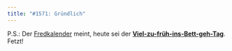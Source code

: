 ```yaml
---
title: "#1571: Gründlich"
---
```


P.S.: 
Der <a href="http://www.fonflatter.de/dateien/kalender_fonflatter_2010.pdf">Fredkalender</a> meint, heute sei der <a href="http://www.fonflatter.de/dateien/kalender_fonflatter_2010.pdf"><strong>Viel-zu-früh-ins-Bett-geh-Tag</strong></a>. Fetzt!
